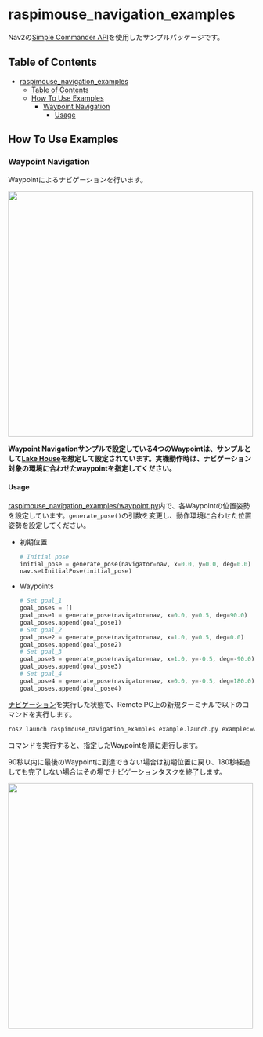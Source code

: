 # raspimouse_navigation_examples

Nav2の[Simple Commander API](https://docs.nav2.org/commander_api/index.html)を使用したサンプルパッケージです。

## Table of Contents

- [raspimouse\_navigation\_examples](#raspimouse_navigation_examples)
  - [Table of Contents](#table-of-contents)
  - [How To Use Examples](#how-to-use-examples)
    - [Waypoint Navigation](#waypoint-navigation)
      - [Usage](#usage)

## How To Use Examples

### Waypoint Navigation

Waypointによるナビゲーションを行います。

[<img src=https://rt-net.github.io/images/raspberry-pi-mouse/raspimouse_waypoint_navigation_short.gif width=500 />](https://www.youtube.com/watch?v=k2rlcGPZG1M)

**Waypoint Navigationサンプルで設定している4つのWaypointは、サンプルとして[Lake House](https://app.gazebosim.org/OpenRobotics/fuel/models/Lake%20House)を想定して設定されています。実機動作時は、ナビゲーション対象の環境に合わせたwaypointを指定してください。**

#### Usage

[raspimouse_navigation_examples/waypoint.py](./raspimouse_navigation_examples/waypoint.py)内で、各Waypointの位置姿勢を設定しています。`generate_pose()`の引数を変更し、動作環境に合わせた位置姿勢を設定してください。

- 初期位置

  ```python
  # Initial pose
  initial_pose = generate_pose(navigator=nav, x=0.0, y=0.0, deg=0.0)
  nav.setInitialPose(initial_pose)
  ```

- Waypoints

  ```python
  # Set goal_1
  goal_poses = []
  goal_pose1 = generate_pose(navigator=nav, x=0.0, y=0.5, deg=90.0)
  goal_poses.append(goal_pose1)
  # Set goal_2
  goal_pose2 = generate_pose(navigator=nav, x=1.0, y=0.5, deg=0.0)
  goal_poses.append(goal_pose2)
  # Set goal_3
  goal_pose3 = generate_pose(navigator=nav, x=1.0, y=-0.5, deg=-90.0)
  goal_poses.append(goal_pose3)
  # Set goal_4
  goal_pose4 = generate_pose(navigator=nav, x=0.0, y=-0.5, deg=180.0)
  goal_poses.append(goal_pose4)
  ```

[ナビゲーション](../raspimouse_navigation/README.md#navigation)を実行した状態で、Remote PC上の新規ターミナルで以下のコマンドを実行します。

```bash
ros2 launch raspimouse_navigation_examples example.launch.py example:=waypoint
```

コマンドを実行すると、指定したWaypointを順に走行します。

90秒以内に最後のWaypointに到達できない場合は初期位置に戻り、180秒経過しても完了しない場合はその場でナビゲーションタスクを終了します。

<img src=https://rt-net.github.io/images/raspberry-pi-mouse/raspimouse_waypoint_navigation_rviz.png width=500 />
